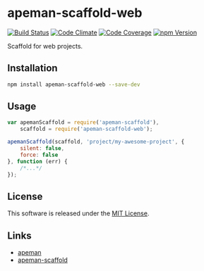 apeman-scaffold-web
==========

<!-- Badge Start -->
<a name="badges"></a>

[![Build Status][bd_travis_shield_url]][bd_travis_url]
[![Code Climate][bd_codeclimate_shield_url]][bd_codeclimate_url]
[![Code Coverage][bd_codeclimate_coverage_shield_url]][bd_codeclimate_url]
[![npm Version][bd_npm_shield_url]][bd_npm_url]

[bd_repo_url]: https://github.com/apeman-scaffold-labo/apeman-scaffold-web
[bd_travis_url]: http://travis-ci.org/apeman-scaffold-labo/apeman-scaffold-web
[bd_travis_shield_url]: http://img.shields.io/travis/apeman-scaffold-labo/apeman-scaffold-web.svg?style=flat
[bd_license_url]: https://github.com/apeman-scaffold-labo/apeman-scaffold-web/blob/master/LICENSE
[bd_codeclimate_url]: http://codeclimate.com/github/apeman-scaffold-labo/apeman-scaffold-web
[bd_codeclimate_shield_url]: http://img.shields.io/codeclimate/github/apeman-scaffold-labo/apeman-scaffold-web.svg?style=flat
[bd_codeclimate_coverage_shield_url]: http://img.shields.io/codeclimate/coverage/github/apeman-scaffold-labo/apeman-scaffold-web.svg?style=flat
[bd_gemnasium_url]: https://gemnasium.com/apeman-scaffold-labo/apeman-scaffold-web
[bd_gemnasium_shield_url]: https://gemnasium.com/apeman-scaffold-labo/apeman-scaffold-web.svg
[bd_npm_url]: http://www.npmjs.org/package/apeman-scaffold-web
[bd_npm_shield_url]: http://img.shields.io/npm/v/apeman-scaffold-web.svg?style=flat
[bd_bower_badge_url]: https://img.shields.io/bower/v/apeman-scaffold-web.svg?style=flat

<!-- Badge End -->


<!-- Description Start -->
<a name="description"></a>

Scaffold for web projects.

<!-- Description End -->


<!-- Overview Start -->
<a name="overview"></a>


<!-- Overview End -->


<!-- Sections Start -->
<a name="sections"></a>

<!-- Section from "doc/readme/01.Installation.md.hbs" Start -->

<a name="section-doc-readme-01-installation-md"></a>
Installation
-----

```bash
npm install apeman-scaffold-web --save-dev
```

<!-- Section from "doc/readme/01.Installation.md.hbs" End -->

<!-- Section from "doc/readme/02.Usage.md.hbs" Start -->

<a name="section-doc-readme-02-usage-md"></a>
Usage
---------

```javascript
var apemanScaffold = require('apeman-scaffold'),
    scaffold = require('apeman-scaffold-web');

apemanScaffold(scaffold, 'project/my-awesome-project', {
    silent: false,
    force: false
}, function (err) {
    /*...*/
});

```

<!-- Section from "doc/readme/02.Usage.md.hbs" End -->


<!-- Sections Start -->


<!-- LICENSE Start -->
<a name="license"></a>

License
-------
This software is released under the [MIT License](https://github.com/apeman-scaffold-labo/apeman-scaffold-web/blob/master/LICENSE).

<!-- LICENSE End -->


<!-- Links Start -->
<a name="links"></a>

Links
------

+ [apeman](https://github.com/apeman-labo/apeman)
+ [apeman-scaffold](https://github.com/apeman-labo/apeman-scaffold)

<!-- Links End -->
